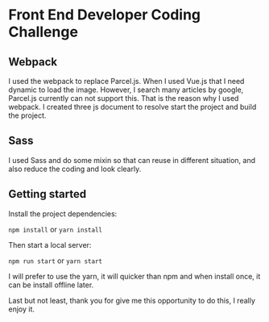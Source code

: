# Front End Developer Coding Challenge

## Webpack

I used the webpack to replace Parcel.js. When I used Vue.js that I need dynamic to load the image. However, I search many articles by google, Parcel.js currently can not support this. That is the reason why I used webpack. I created three js document to resolve start the project and build the project.

## Sass

I used Sass and do some mixin so that can reuse in different situation, and also reduce the coding and look clearly.

## Getting started

Install the project dependencies:

`npm install` or `yarn install`

Then start a local server:

`npm run start` or `yarn start`

I will prefer to use the yarn, it will quicker than npm and when install once, it can be install offline later.

Last but not least, thank you for give me this opportunity to do this, I really enjoy it.
